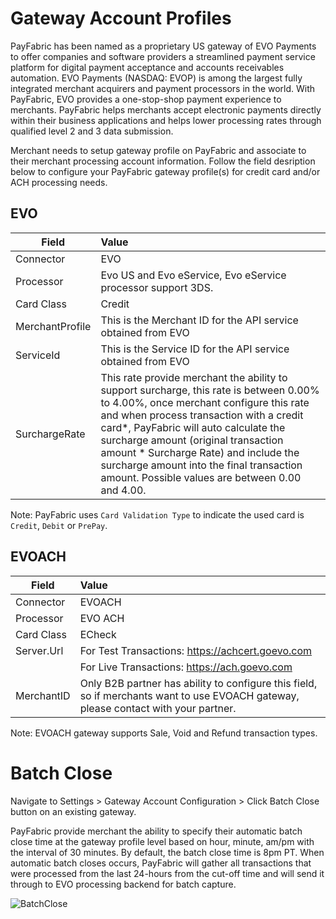 # Gateway Account Profiles

PayFabric has been named as a proprietary US gateway of EVO Payments to offer companies and software providers a streamlined payment service platform for digital payment acceptance and accounts receivables automation. EVO Payments (NASDAQ: EVOP) is among the largest fully integrated merchant acquirers and payment processors in the world. With PayFabric, EVO provides a one-stop-shop payment experience to merchants. PayFabric helps merchants accept electronic payments directly within their business applications and helps lower processing rates through qualified level 2 and 3 data submission.

Merchant needs to setup gateway profile on PayFabric and associate to their merchant processing account information. Follow the field desription below to configure your PayFabric gateway profile(s) for credit card and/or ACH processing needs. 

## EVO

| Field                | Value                   | 
| -------------------- |:---------------------------- | 
|Connector|EVO|
|Processor|Evo US and Evo eService, Evo eService processor support 3DS.  |
|Card Class|Credit|
| MerchantProfile             | This is the Merchant ID for the API service obtained from EVO |
| ServiceId             | This is the Service ID for the API service obtained from EVO |
| SurchargeRate             | This rate provide merchant the ability to support surcharge, this rate is between 0.00% to 4.00%, once merchant configure this rate and when process transaction with a credit card*, PayFabric will auto calculate the surcharge amount (original transaction amount * Surcharge Rate) and include the surcharge amount into the final transaction amount. Possible values are between 0.00 and 4.00. |

Note: PayFabric uses `Card Validation Type` to indicate the used card is `Credit`, `Debit` or `PrePay`.

## EVOACH

| Field                | Value                   | 
| -------------------- |:---------------------------- | 
|Connector|EVOACH|
|Processor|EVO ACH|
|Card Class|ECheck|
| Server.Url           | For Test Transactions: https://achcert.goevo.com |
|| For Live Transactions: https://ach.goevo.com |
| MerchantID             |Only B2B partner has ability to configure this field, so if merchants want to use EVOACH gateway, please contact with your partner.|

Note: EVOACH gateway supports Sale, Void and Refund transaction types.

# Batch Close
Navigate to Settings > Gateway Account Configuration > Click Batch Close button on an existing gateway.

PayFabric provide merchant the ability to specify their automatic batch close time at the gateway profile level based on hour, minute, am/pm with the interval of 30 minutes. By default, the batch close time is 8pm PT. When automatic batch closes occurs, PayFabric will gather all transactions that were processed from the last 24-hours from the cut-off time and will send it through to EVO processing backend for batch capture. 

![BatchClose](https://raw.githubusercontent.com/PayFabric/Portal/master/PayFabric/Sections/Screenshots/BatchClose.png)


